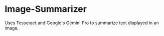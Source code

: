 # Image-Summarizer
Uses Tesseract and Google's Gemini Pro to summarize text displayed in an image. 
